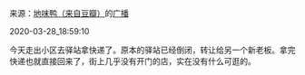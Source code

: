 来源：[地味鸭（来自豆瓣）](https://www.douban.com/people/47513232/)的[广播](https://www.douban.com/people/47513232/status/2889439177/)


2020-03-28_18:59:10


今天走出小区去驿站拿快递了。原本的驿站已经倒闭，转让给另一个新老板。拿完快递也就直接回来了，街上几乎没有开门的店，实在没有什么可逛的。

